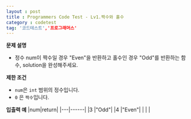 ```yaml
---
layout : post
title : Programmers Code Test - Lv1.짝수와 홀수
category : codetest
tag: '코드테스트','프로그래머스'
---
```


**문제 설명**
- 정수 num이 짝수일 경우 "Even"을 반환하고 홀수인 경우 "Odd"를 반환하는 함수, solution을 완성해주세요.

**제한 조건**
- `num`은 `int` 범위의 정수입니다.
- `0` 은 `짝수`입니다.
  
**입출력 예**
|num|return|
|---|------|
|3   |"Odd"|
|4	 |"Even"|
| | |
